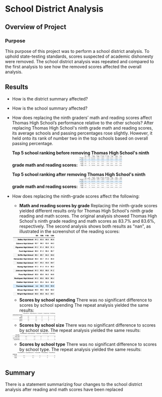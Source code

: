 # School District Analysis

## Overview of Project

### Purpose

This purpose of this project was to perform a school district analysis. To uphold state-testing standards, scores suspected of academic dishonesty were removed. The school district analysis was repeated and compared to the first analysis to see how the removed scores affected the overall analysis.

## Results

* How is the district summary affected?

* How is the school summary affected?

* How does replacing the ninth graders’ math and reading scores affect Thomas High School’s performance relative to the other schools?
    After replacing Thomas High School's ninth grade math and reading scores, its average schools and passing percentages rose slightly. However, it held onto its rank of number two in the top schools based on overall passing percentage.

    **Top 5 school ranking before removing Thomas High School's ninth grade math and reading scores:**
    <img src="Resources/THS_Before.png" height=30% width=30%>

    **Top 5 school ranking after removing Thomas High School's ninth grade math and reading scores:**
    <img src="Resources/THS_After.png" height=30% width=30%>

* How does replacing the ninth-grade scores affect the following:

    - **Math and reading scores by grade**
    Replacing the ninth-grade scores yielded different results only for Thomas High School's ninth grade reading and math scores. The original analysis showed Thomas High School's ninth grade reading and math scores as 83.7% and 83.6%, respectively. The second analysis shows both results as "nan", as illustrated in the screenshot of the reading scores:
    <img src="Resources/Reading_Scores_After.png" height=30% width=30%> 

    - **Scores by school spending**
    There was no significant difference to scores by school spending The repeat analysis yielded the same results:
    <img src="Resources/School_Spending.png" height=30% width=30%>

    - **Scores by school size**
    There was no significant difference to scores by school size. The repeat analysis yielded the same results:
    <img src="Resources/School_Size.png" height=30% width=30%>

    - **Scores by school type**
    There was no significant difference to scores by school type. The repeat analysis yielded the same results:
    <img src="Resources/School_Type.png" height=30% width=30%>


## Summary
There is a statement summarizing four changes to the school district analysis after reading and math scores have been replaced